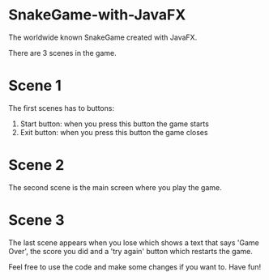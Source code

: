 # SnakeGame-with-JavaFX
The worldwide known SnakeGame created with JavaFX.

There are 3 scenes in the game.
# Scene 1
The first scenes has to buttons:
1) Start button: when you press this button the game starts
2) Exit button: when you press this button the game closes

# Scene 2
The second scene is the main screen where you play the game.

# Scene 3
The last scene appears when you lose which shows a text that says 'Game Over', the score you did and a 'try again' button which restarts the game.

Feel free to use the code and make some changes if you want to.
Have fun!
